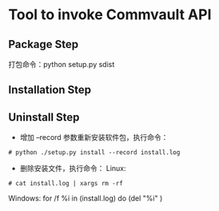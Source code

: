 # Tool to invoke Commvault API

## Package Step
打包命令：python setup.py sdist

## Installation Step


## Uninstall Step
* 增加 –record 参数重新安装软件包，执行命令：
```
# python ./setup.py install --record install.log
```

* 删除安装文件，执行命令：
Linux:
```
# cat install.log | xargs rm -rf
```
Windows:
for /f %i in (install.log) do (del "%i" )